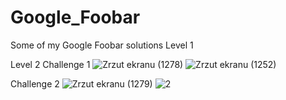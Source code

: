 # Google_Foobar
 Some of my Google Foobar solutions
Level 1

Level 2
Challenge 1
![Zrzut ekranu (1278)](https://user-images.githubusercontent.com/72949223/162853464-fa6a3671-449b-4b47-a5a3-15cb782bf6da.png)
![Zrzut ekranu (1252)](https://user-images.githubusercontent.com/72949223/162853532-d83f806e-8365-496e-a4c1-6b80e5720769.png)


Challenge 2
![Zrzut ekranu (1279)](https://user-images.githubusercontent.com/72949223/162853596-25365f98-8e20-4abf-bc73-3677160b019a.png)
![2](https://user-images.githubusercontent.com/72949223/162854098-d5de93f7-9d2c-41b7-9c46-d35c9f8a564a.png)

